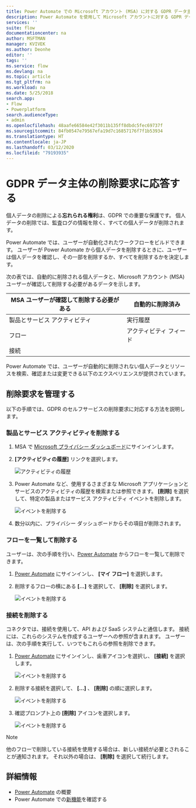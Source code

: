 ```yaml
---
title: Power Automate での Microsoft アカウント (MSA) に対する GDPR データ主体の削除要求 | Microsoft Docs
description: Power Automate を使用して Microsoft アカウントに対する GDPR データ主体の削除要求に応答する方法を説明します。
services: ''
suite: flow
documentationcenter: na
author: MSFTMAN
manager: KVIVEK
ms.author: Deonhe
editor: ''
tags: ''
ms.service: flow
ms.devlang: na
ms.topic: article
ms.tgt_pltfrm: na
ms.workload: na
ms.date: 5/25/2018
search.app:
- Flow
- Powerplatform
search.audienceType:
- admin
ms.openlocfilehash: 48aafe66584e42f3011b135ff8dbdc5fec69737f
ms.sourcegitcommit: 84fb0547e79567efa19d7c16857176f7f1b53934
ms.translationtype: HT
ms.contentlocale: ja-JP
ms.lasthandoff: 03/12/2020
ms.locfileid: "79193935"
---
```

# <a name="respond-to-gdpr-data-subject-delete-requests"></a>GDPR データ主体の削除要求に応答する


個人データの削除による**忘れられる権利**は、GDPR での重要な保護です。 個人データの削除では、監査ログの情報を除く、すべての個人データが削除されます。

Power Automate では、ユーザーが自動化されたワークフローをビルドできます。 ユーザーが Power Automate から個人データを削除するときに、ユーザーは個人データを確認し、その一部を削除するか、すべてを削除するかを決定します。

次の表では、自動的に削除される個人データと、Microsoft アカウント (MSA) ユーザーが確認して削除する必要があるデータを示します。

|MSA ユーザーが確認して削除する必要がある|自動的に削除済み|
|------|------|
|製品とサービス アクティビティ|実行履歴|
|フロー|アクティビティ フィード|
|接続||

Power Automate では、ユーザーが自動的に削除されない個人データとリソースを検索、確認または変更できる以下のエクスペリエンスが提供されています。

## <a name="manage-delete-requests"></a>削除要求を管理する

以下の手順では、GDPR のセルフサービスの削除要求に対応する方法を説明します。

### <a name="delete-product-and-service-activity"></a>製品とサービス アクティビティを削除する

1. MSA で [Microsoft プライバシー ダッシュボード](https://account.microsoft.com/privacy/)にサインインします。
1. **[アクティビティの履歴]** リンクを選択します。

    ![アクティビティの履歴](./media/gdpr-dsr-export-msa/activityhistory.png)

1. Power Automate など、使用するさまざまな Microsoft アプリケーションとサービスのアクティビティの履歴を検索または参照できます。 **[削除]** を選択して、特定の製品またはサービス アクティビティ イベントを削除します。

    ![イベントを削除する](./media/gdpr-dsr-delete-msa/deleteevent.png)

1. 数分以内に、プライバシー ダッシュボードからその項目が削除されます。

### <a name="list-and-delete-flows"></a>フローを一覧して削除する

ユーザーは、次の手順を行い、[Power Automate](https://flow.microsoft.com) からフローを一覧して削除できます。

1. [Power Automate](https://flow.microsoft.com) にサインインし、 **[マイ フロー]** を選択します。

1. 削除するフローの横にある **[...]** を選択して、 **[削除]** を選択します。

    ![イベントを削除する](./media/gdpr-dsr-delete-msa/deleteflow.png)

### <a name="delete-connections"></a>接続を削除する

コネクタでは、接続を使用して、API および SaaS システムと通信します。 接続には、これらのシステムを作成するユーザーへの参照が含まれます。 ユーザーは、次の手順を実行して、いつでもこれらの参照を削除できます。

1. [Power Automate](https://flow.microsoft.com) にサインインし、歯車アイコンを選択し、 **[接続]** を選択します。

    ![イベントを削除する](./media/gdpr-dsr-delete-msa/deleteconnections.png)

1. 削除する接続を選択して、 **[...]** 、 **[削除]** の順に選択します。

    ![イベントを削除する](./media/gdpr-dsr-delete-msa/delete-connection.png)

1. 確認プロンプト上の **[削除]** アイコンを選択します。

    ![イベントを削除する](./media/gdpr-dsr-delete-msa/confirmdelete.png)

> [!NOTE]
> 他のフローで削除している接続を使用する場合は、新しい接続が必要とされることが通知されます。 それ以外の場合は、 **[削除]** を選択して続行します。
>
>

## <a name="learn-more"></a>詳細情報

* [Power Automate](getting-started.md) の概要
* Power Automate での[新機能](release-notes.md)を確認する
